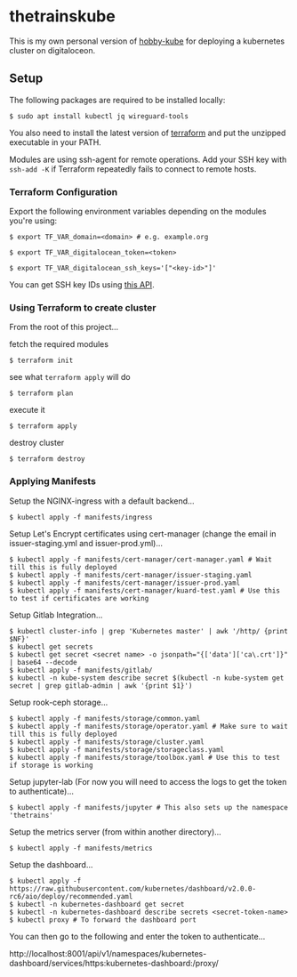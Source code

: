 # thetrainskube

This is my own personal version of [hobby-kube](https://github.com/hobby-kube) for deploying a kubernetes cluster on digitaloceon.

## Setup

The following packages are required to be installed locally:

```
$ sudo apt install kubectl jq wireguard-tools
```

You also need to install the latest version of [terraform](https://www.terraform.io/downloads.html) and put the unzipped executable in your PATH.

Modules are using ssh-agent for remote operations. Add your SSH key with `ssh-add -K` if Terraform repeatedly fails to connect to remote hosts.

### Terraform Configuration

Export the following environment variables depending on the modules you're using:

```
$ export TF_VAR_domain=<domain> # e.g. example.org
```

```
$ export TF_VAR_digitalocean_token=<token>
```

```
$ export TF_VAR_digitalocean_ssh_keys='["<key-id>"]'
```

You can get SSH key IDs using [this API](https://developers.digitalocean.com/documentation/v2/#list-all-keys).

### Using Terraform to create cluster

From the root of this project...

fetch the required modules

```
$ terraform init
```

see what `terraform apply` will do

```
$ terraform plan
```

execute it

```
$ terraform apply
```

destroy cluster

```
$ terraform destroy
```

### Applying Manifests

Setup the NGINX-ingress with a default backend...

```
$ kubectl apply -f manifests/ingress
```

Setup Let's Encrypt certificates using cert-manager (change the email in issuer-staging.yml and issuer-prod.yml)...

```
$ kubectl apply -f manifests/cert-manager/cert-manager.yaml # Wait till this is fully deployed
$ kubectl apply -f manifests/cert-manager/issuer-staging.yaml
$ kubectl apply -f manifests/cert-manager/issuer-prod.yaml
$ kubectl apply -f manifests/cert-manager/kuard-test.yaml # Use this to test if certificates are working
```

Setup Gitlab Integration...

```
$ kubectl cluster-info | grep 'Kubernetes master' | awk '/http/ {print $NF}'
$ kubectl get secrets
$ kubectl get secret <secret name> -o jsonpath="{['data']['ca\.crt']}" | base64 --decode
$ kubectl apply -f manifests/gitlab/
$ kubectl -n kube-system describe secret $(kubectl -n kube-system get secret | grep gitlab-admin | awk '{print $1}')
```

Setup rook-ceph storage...

```
$ kubectl apply -f manifests/storage/common.yaml
$ kubectl apply -f manifests/storage/operator.yaml # Make sure to wait till this is fully deployed
$ kubectl apply -f manifests/storage/cluster.yaml
$ kubectl apply -f manifests/storage/storageclass.yaml
$ kubectl apply -f manifests/storage/toolbox.yaml # Use this to test if storage is working
```

Setup jupyter-lab (For now you will need to access the logs to get the token to authenticate)...

```
$ kubectl apply -f manifests/jupyter # This also sets up the namespace 'thetrains'
```

Setup the metrics server (from within another directory)...

```
$ kubectl apply -f manifests/metrics
```

Setup the dashboard...

```
$ kubectl apply -f https://raw.githubusercontent.com/kubernetes/dashboard/v2.0.0-rc6/aio/deploy/recommended.yaml
$ kubectl -n kubernetes-dashboard get secret
$ kubectl -n kubernetes-dashboard describe secrets <secret-token-name>
$ kubectl proxy # To forward the dashboard port
```

You can then go to the following and enter the token to authenticate...

http://localhost:8001/api/v1/namespaces/kubernetes-dashboard/services/https:kubernetes-dashboard:/proxy/